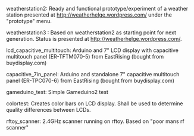 weatherstation2:
Ready and functional prototype/experiment of a weather station presented at http://weatherhelge.wordpress.com/ under the "prototype" menu.

weatherstation3 :
Based on weatherstation2 as starting point for next generation. Status is presented at  http://weatherhelge.wordpress.com/.

lcd_capacitive_multitouch:
Arduino and 7" LCD display with capacitive multitouch panel (ER-TFTM070-5) from EastRising (bought from buydisplay.com)

capacitive_7in_panel:
Arduino and standalone 7" capacitive multitouch panel (ER-TPC070-6) from EastRising (bought from buydisplay.com)

gameduino_test:
Simple Gameduino2 test

colortest:
Creates color bars on LCD display. Shall be used to determine quality differences between LCDs.

rftoy_scanner: 2.4GHz scanner running on rftoy. Based on "poor mans rf scanner"
